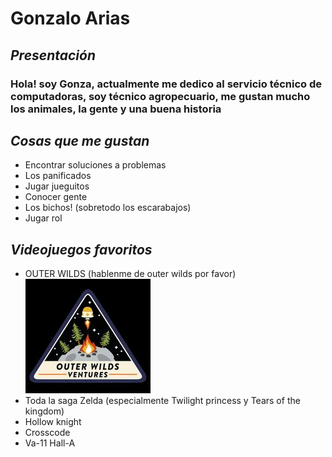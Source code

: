 # **Gonzalo Arias**

##  *Presentación*
### Hola! soy Gonza, actualmente me dedico al servicio técnico de computadoras, soy técnico agropecuario, me gustan mucho los animales, la gente y una buena historia

## *Cosas que me gustan*
- Encontrar soluciones a problemas
- Los panificados
- Jugar jueguitos
- Conocer gente
- Los bichos! (sobretodo los escarabajos)
- Jugar rol

## *Videojuegos favoritos*
- OUTER WILDS (hablenme de outer wilds por favor)
![Outerwilds](outerwilds.jpg)
- Toda la saga Zelda (especialmente Twilight princess y Tears of the kingdom)
- Hollow knight
- Crosscode
- Va-11 Hall-A
